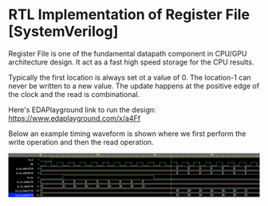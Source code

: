 # RTL Implementation of Register File [SystemVerilog]

Register File is one of the fundamental datapath component in CPU/GPU architecture design.
It act as a fast high speed storage for the CPU results.

Typically the first location is always set ot a value of 0.
The location-1 can never be written to a new value. The update happens at the positive edge of the clock and the
read is combinational.


Here's EDAPlayground link to run the design: https://www.edaplayground.com/x/a4Ff

Below an example timing waveform is shown where we first perform the write operation and then the read operation.

![My Image](reg_file.png)
